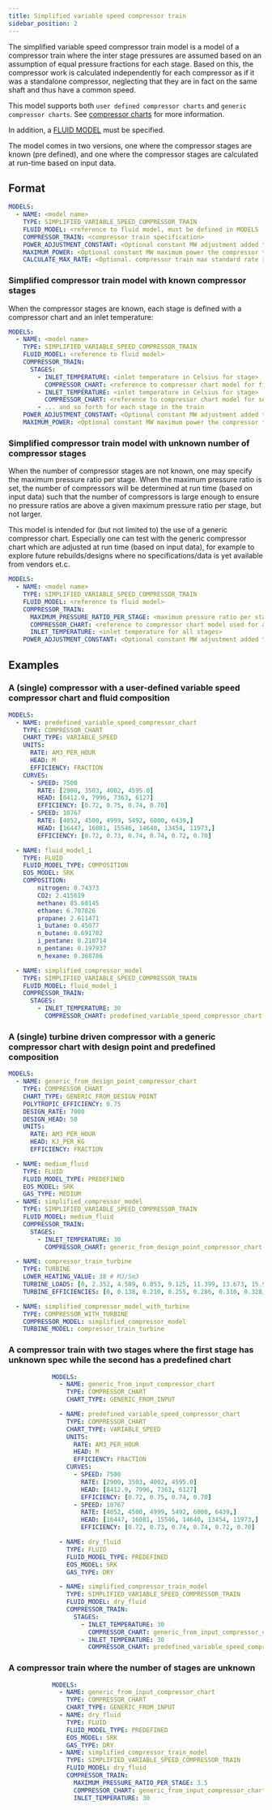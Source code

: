```yaml
---
title: Simplified variable speed compressor train
sidebar_position: 2
---
```


The simplified variable speed compressor train model is a model of a compressor train where the inter stage pressures
are assumed based on an assumption of equal pressure fractions for each stage. Based on this, the compressor work is
calculated independently for each compressor as if it was a standalone compressor, neglecting that they are in fact on
the same shaft and thus have a common speed.

This model supports both `user defined compressor charts` and
`generic compressor charts`. See [compressor charts](/about/modelling/setup/models/compressor_modelling/compressor_charts/index.md) for more information. 

In addition, a [FLUID MODEL](/about/modelling/setup/models/fluid_model.md) must be specified.

The model comes in two versions, one where the compressor stages are known (pre defined), and one where the compressor
stages are calculated at run-time based on input data.

## Format

~~~~~~~~yaml
MODELS:
  - NAME: <model name>
    TYPE: SIMPLIFIED_VARIABLE_SPEED_COMPRESSOR_TRAIN
    FLUID_MODEL: <reference to fluid model, must be defined in MODELS
    COMPRESSOR_TRAIN: <compressor train specification>
    POWER_ADJUSTMENT_CONSTANT: <Optional constant MW adjustment added to the model>
    MAXIMUM_POWER: <Optional constant MW maximum power the compressor train can require>
    CALCULATE_MAX_RATE: <Optional. compressor train max standard rate [Sm3/day] in result if set to true. Default false. Use with caution. This will increase runtime significantly. >
~~~~~~~~

### Simplified compressor train model with known compressor stages
When the compressor stages are known, each stage is defined with a compressor chart and an inlet temperature:

~~~~~~~~yaml
MODELS:
  - NAME: <model name>
    TYPE: SIMPLIFIED_VARIABLE_SPEED_COMPRESSOR_TRAIN
    FLUID_MODEL: <reference to fluid model>
    COMPRESSOR_TRAIN:
      STAGES:
        - INLET_TEMPERATURE: <inlet temperature in Celsius for stage>
          COMPRESSOR_CHART: <reference to compressor chart model for first stage, must be defined in MODELS or FACILITY_INPUTS>
        - INLET_TEMPERATURE: <inlet temperature in Celsius for stage>
          COMPRESSOR_CHART: <reference to compressor chart model for second stage, must be defined in MODELS or FACILITY_INPUTS>
        - ... and so forth for each stage in the train
    POWER_ADJUSTMENT_CONSTANT: <Optional constant MW adjustment added to the model>
    MAXIMUM_POWER: <Optional constant MW maximum power the compressor train can require>
~~~~~~~~

### Simplified compressor train model with unknown number of compressor stages
When the number of compressor stages are not known, one may specify the maximum pressure ratio per stage.
When the maximum pressure ratio is set, the number of compressors will be determined at run time (based on input data)
such that the number of compressors is large enough to ensure no pressure ratios are above a given maximum pressure
ratio per stage, but not larger.

This model is intended for (but not limited to) the use of a generic compressor chart. Especially one can test with the
generic compressor chart which are adjusted at run time (based on input data), for example to explore future
rebuilds/designs where no specifications/data is yet available from vendors et.c.

~~~~~~~~yaml
MODELS:
  - NAME: <model name>
    TYPE: SIMPLIFIED_VARIABLE_SPEED_COMPRESSOR_TRAIN
    FLUID_MODEL: <reference to fluid model>
    COMPRESSOR_TRAIN:
      MAXIMUM_PRESSURE_RATIO_PER_STAGE: <maximum pressure ratio per stage>
      COMPRESSOR_CHART: <reference to compressor chart model used for all stages, must be defined in [MODELS] or [FACILITY_INPUTS]>
      INLET_TEMPERATURE: <inlet temperature for all stages>
    POWER_ADJUSTMENT_CONSTANT: <Optional constant MW adjustment added to the model>
~~~~~~~~

## Examples

### A (single) compressor with a user-defined variable speed compressor chart and fluid composition
~~~~~~~~yaml
MODELS:
  - NAME: predefined_variable_speed_compressor_chart
    TYPE: COMPRESSOR_CHART
    CHART_TYPE: VARIABLE_SPEED
    UNITS:
      RATE: AM3_PER_HOUR
      HEAD: M
      EFFICIENCY: FRACTION
    CURVES:
      - SPEED: 7500
        RATE: [2900, 3503, 4002, 4595.0]
        HEAD: [8412.9, 7996, 7363, 6127]
        EFFICIENCY: [0.72, 0.75, 0.74, 0.70]
      - SPEED: 10767
        RATE: [4052, 4500, 4999, 5492, 6000, 6439,]
        HEAD: [16447, 16081, 15546, 14640, 13454, 11973,]
        EFFICIENCY: [0.72, 0.73, 0.74, 0.74, 0.72, 0.70]

  - NAME: fluid_model_1
    TYPE: FLUID
    FLUID_MODEL_TYPE: COMPOSITION
    EOS_MODEL: SRK
    COMPOSITION:
        nitrogen: 0.74373
        CO2: 2.415619
        methane: 85.60145
        ethane: 6.707826
        propane: 2.611471
        i_butane: 0.45077
        n_butane: 0.691702
        i_pentane: 0.210714
        n_pentane: 0.197937
        n_hexane: 0.368786

  - NAME: simplified_compressor_model
    TYPE: SIMPLIFIED_VARIABLE_SPEED_COMPRESSOR_TRAIN
    FLUID_MODEL: fluid_model_1
    COMPRESSOR_TRAIN:
      STAGES:
        - INLET_TEMPERATURE: 30
          COMPRESSOR_CHART: predefined_variable_speed_compressor_chart
~~~~~~~~

### A (single) turbine driven compressor with a generic compressor chart with design point and predefined composition

~~~~~~~~yaml
MODELS:
  - NAME: generic_from_design_point_compressor_chart
    TYPE: COMPRESSOR_CHART
    CHART_TYPE: GENERIC_FROM_DESIGN_POINT
    POLYTROPIC_EFFICIENCY: 0.75
    DESIGN_RATE: 7000
    DESIGN_HEAD: 50
    UNITS:
      RATE: AM3_PER_HOUR
      HEAD: KJ_PER_KG
      EFFICIENCY: FRACTION

  - NAME: medium_fluid
    TYPE: FLUID
    FLUID_MODEL_TYPE: PREDEFINED
    EOS_MODEL: SRK
    GAS_TYPE: MEDIUM
  - NAME: simplified_compressor_model
    TYPE: SIMPLIFIED_VARIABLE_SPEED_COMPRESSOR_TRAIN
    FLUID_MODEL: medium_fluid
    COMPRESSOR_TRAIN:
      STAGES:
        - INLET_TEMPERATURE: 30
          COMPRESSOR_CHART: generic_from_design_point_compressor_chart

  - NAME: compressor_train_turbine
    TYPE: TURBINE
    LOWER_HEATING_VALUE: 38 # MJ/Sm3
    TURBINE_LOADS: [0, 2.352, 4.589, 6.853, 9.125, 11.399, 13.673, 15.947, 18.223, 20.496, 22.767] # MW
    TURBINE_EFFICIENCIES: [0, 0.138, 0.210, 0.255, 0.286, 0.310, 0.328, 0.342, 0.353, 0.360, 0.362]  # fractions between 0 and 1

  - NAME: simplified_compressor_model_with_turbine
    TYPE: COMPRESSOR_WITH_TURBINE
    COMPRESSOR_MODEL: simplified_compressor_model
    TURBINE_MODEL: compressor_train_turbine
~~~~~~~~

### A compressor train with two stages where the first stage has unknown spec while the second has a predefined chart

~~~~~~~~yaml
            MODELS:
              - NAME: generic_from_input_compressor_chart
                TYPE: COMPRESSOR_CHART
                CHART_TYPE: GENERIC_FROM_INPUT

              - NAME: predefined_variable_speed_compressor_chart
                TYPE: COMPRESSOR_CHART
                CHART_TYPE: VARIABLE_SPEED
                UNITS:
                  RATE: AM3_PER_HOUR
                  HEAD: M
                  EFFICIENCY: FRACTION
                CURVES:
                  - SPEED: 7500
                    RATE: [2900, 3503, 4002, 4595.0]
                    HEAD: [8412.9, 7996, 7363, 6127]
                    EFFICIENCY: [0.72, 0.75, 0.74, 0.70]
                  - SPEED: 10767
                    RATE: [4052, 4500, 4999, 5492, 6000, 6439,]
                    HEAD: [16447, 16081, 15546, 14640, 13454, 11973,]
                    EFFICIENCY: [0.72, 0.73, 0.74, 0.74, 0.72, 0.70]

              - NAME: dry_fluid
                TYPE: FLUID
                FLUID_MODEL_TYPE: PREDEFINED
                EOS_MODEL: SRK
                GAS_TYPE: DRY

              - NAME: simplified_compressor_train_model
                TYPE: SIMPLIFIED_VARIABLE_SPEED_COMPRESSOR_TRAIN
                FLUID_MODEL: dry_fluid
                COMPRESSOR_TRAIN:
                  STAGES:
                    - INLET_TEMPERATURE: 30
                      COMPRESSOR_CHART: generic_from_input_compressor_chart
                    - INLET_TEMPERATURE: 30
                      COMPRESSOR_CHART: predefined_variable_speed_compressor_chart
~~~~~~~~

### A compressor train where the number of stages are unknown

~~~~~~~~yaml
            MODELS:
              - NAME: generic_from_input_compressor_chart
                TYPE: COMPRESSOR_CHART
                CHART_TYPE: GENERIC_FROM_INPUT
              - NAME: dry_fluid
                TYPE: FLUID
                FLUID_MODEL_TYPE: PREDEFINED
                EOS_MODEL: SRK
                GAS_TYPE: DRY
              - NAME: simplified_compressor_train_model
                TYPE: SIMPLIFIED_VARIABLE_SPEED_COMPRESSOR_TRAIN
                FLUID_MODEL: dry_fluid
                COMPRESSOR_TRAIN:
                  MAXIMUM_PRESSURE_RATIO_PER_STAGE: 3.5
                  COMPRESSOR_CHART: generic_from_input_compressor_chart
                  INLET_TEMPERATURE: 30
~~~~~~~~
